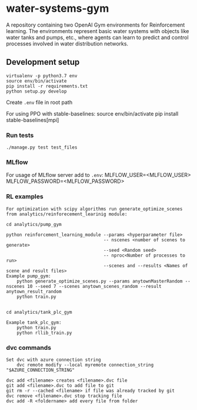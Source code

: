 # water-systems-gym
A repository containing two OpenAI Gym environments for Reinforcement learning. The environments represent basic water systems with objects like water tanks and pumps, etc., where agents can learn to predict and control processes involved in water distribution networks. 


## Development setup

	virtualenv -p python3.7 env
	source env/bin/activate
	pip install -r requirements.txt
	python setup.py develop

Create `.env` file in root path

For using PPO with stable-baselines:
	source env/bin/activate
	pip install stable-baselines[mpi]

### Run tests

	./manage.py test test_files

### MLflow

 For usage of MLflow server add to `.env`:
	MLFLOW_USER=<MLFLOW_USER>
	MLFLOW_PASSWORD=<MLFLOW_PASSWORD>

 ### RL examples
 	For optimization with scipy algorithms run generate_optimize_scenes from analytics/reinforecement_learinig module:
	
	cd analytics/pump_gym

	python reinforcement_learning_module --params <hyperparameter file>
	                                     -- nscenes <number of scenes to generate>
	                                     --seed <Random seed> 
                                         -- nproc<Number of processes to run>
	                                     --scenes and --results <Names of scene and result files>
	Example pump_gym:
		python generate_optimize_scenes.py --params anytownMasterRandom --nscenes 10 --seed 7 --scenes anytown_scenes_random --result anytown_result_random
		python train.py 


	cd analytics/tank_plc_gym
	
	Example tank_plc_gym:
		python train.py
		python rllib_train.py

### dvc commands
	Set dvc with azure connection string
		dvc remote modify --local myremote connection_string "$AZURE_CONNECTION_STRING"

	dvc add <filename> creates <filename>.dvc file
	git add <filename>.dvc to add file to git
	git rm -r --cached <filename> if file was already tracked by git
	dvc remove <filename>.dvc stop tracking file
	dvc add -R <foldername> add every file from folder

